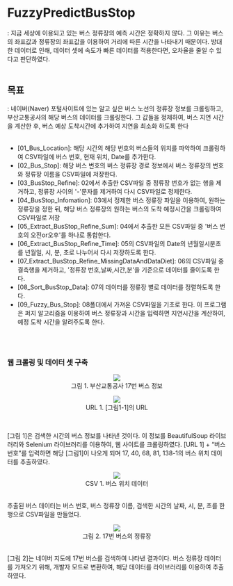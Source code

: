# FuzzyPredictBusStop
: 지금 세상에 이용되고 있는 버스 정류장의 예측 시간은 정확하지 않다. 그 이유는 버스의 좌표값과 정류장의 좌표값을 이용하여 거리에 따른 시간을 나타내기 때문이다. 방대한 데이터로 인해, 데이터 셋에 속도가 빠른 데이터를 적용한다면, 오차율을 줄일 수 있다고 판단하였다.
<br><br>

## 목표
: 네이버(Naver) 포털사이트에 있는 알고 싶은 버스 노선의 정류장 정보를 크롤링하고, 부산교통공사의 해당 버스의 데이터를 크롤링한다. 그 값들을 정제하여, 버스 지연 시간을 계산한 후, 버스 예상 도착시간에 추가하여 지연을 최소화 하도록 한다
<br><br>

- [01_Bus_Location]: 해당 시간의 해당 번호의 버스들의 위치를 파악하여 크롤링하여 CSV파일에 버스 번호, 현재 위치, Date를 추가한다.
- [02_Bus_Stop]: 해당 버스 번호의 버스 정류장 경로 정보에서 버스 정류장의 번호와 정류장 이름을 CSV파일에 저장한다.
- [03_BusStop_Refine]:  02에서 추출한 CSV파일 중 정류장 번호가 없는 행을 제거하고, 정류장 사이의 '-'문자를 제거하여 다시 CSV파일로 정제한다.
- [04_BusStop_Infomation]: 03에서 정제한 버스 정류장 파일을 이용하여, 원하는 정류장을 정한 뒤, 해당 버스 정류장의 원하는 버스의 도착 예정시간을 크롤링하여 CSV파일로 저장
- [05_Extract_BusStop_Refine_Sum]: 04에서 추출한 모든 CSV파일 중 '버스 번호의 오전or오후'를 하나로 통합한다.
- [06_Extract_BusStop_Refine_Time]: 05의 CSV파일의 Date의 년월일시분초를 년월일, 시, 분, 초로 나누어서 다시 저장하도록 한다.
- [07_Extract_BusStop_Refine_MissingDataAndDataDiet]: 06의 CSV파일 중 결측행을 제거하고, '정류장 번호,날짜,시간,분'을 기준으로 데이터를 줄이도록 한다.   
- [08_Sort_BusStop_Data]: 07의 데이터를 정류장 별로 데이터를 정렬하도록 한다.
- [09_Fuzzy_Bus_Stop]: 08폴더에서 가져온 CSV파일을 기초로 한다. 이 프로그램은 퍼지 알고리즘을 이용하여 버스 정류장과 시간을 입력하면 지연시간을 계산하여, 예정 도착 시간을 알려주도록 한다.

<br>
<br>

### 웹 크롤링 및 데이터 셋 구축
<p align="center">
  <img src="https://user-images.githubusercontent.com/48821257/109761068-291ee900-7c33-11eb-89c9-23039dae7b52.png"/> <br>
그림 1. 부산교통공사 17번 버스 정보 <br>
</p>
<p align="center">
<img src="https://user-images.githubusercontent.com/48821257/109761134-3d62e600-7c33-11eb-89f6-22f437b1740e.png"/> <br>
URL 1. [그림1-1]의 URL 
</p><br>

[그림 1]은 검색한 시간의 버스 정보를 나타낸 것이다. 이 정보를 BeautifulSoup 라이브러리와 Selenium 라이브러리를 이용하여, 웹 사이트를 크롤링하였다. [URL 1] + “버스 번호”를 입력하면 해당 [그림1]이 나오게 되며 17, 40, 68, 81, 138-1의 버스 위치 데이터를 추출하였다.<br>
<p align="center">
<img src="https://user-images.githubusercontent.com/48821257/109762252-b3674d00-7c33-11eb-82d1-788f83827ca1.png"/> <br>
 CSV 1. 버스 위치 데이터 
</p><br>
추출된 버스 데이터는 버스 번호, 버스 정류장 이름, 검색한 시간의 날짜, 시, 분, 초를 한 행으로 CSV파일을 만들었다.

<p align="center">
<img src="https://user-images.githubusercontent.com/48821257/109763271-3210ba00-7c35-11eb-866b-11e0855c571b.png"/> <br>
그림 2. 17번 버스의 정류장 
</p><br>
[그림 2]는 네이버 지도에 17번 버스를 검색하여 나타낸 결과이다. 버스 정류장 데이터를 가져오기 위해, 개발자 모드로 변환하여, 해당 데이터를 라이브러리를 이용하여 추출하였다.
